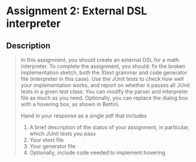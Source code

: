 # Assignment 2: External DSL interpreter

## Description

> In this assignment, you should create an external DSL for a math interpreter. To complete the assignment, you should: fix the broken implementation sketch, both the Xtext grammar and code generator file (interpreter in this case). Use the JUnit tests to check how well your implementation works, and report on whether it passes all JUnit tests in a given test class. You can modify the parser and interpreter file as much as you need. Optionally, you can replace the dialog box with a hovering box, as shown in Bettini.  
> 
> Hand in your response as a single pdf that includes  
> 
> 1. A brief description of the status of your assignment, in particular, which JUnit tests you pass
> 2. Your xtext file
> 3. Your generator file
> 4. Optionally, include code needed to implement hovering
